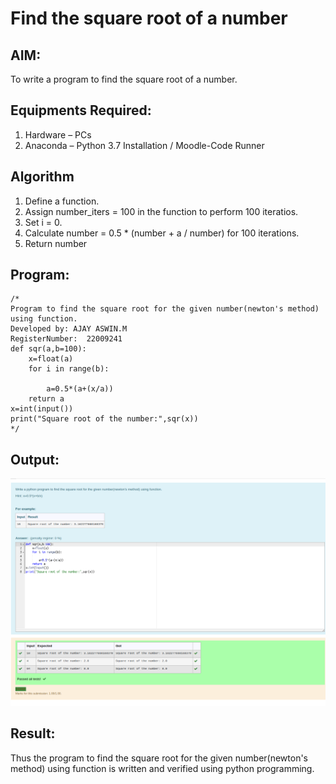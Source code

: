 # Find the square root of a number

## AIM:
To write a program to find the square root of a number.

## Equipments Required:
1. Hardware – PCs
2. Anaconda – Python 3.7 Installation / Moodle-Code Runner

## Algorithm
1. Define a function.
2. Assign number_iters = 100 in the function to perform 100 iteratios.
3. Set i = 0.
4. Calculate  number = 0.5 * (number + a / number) for 100 iterations.
5. Return number

## Program:
```
/*
Program to find the square root for the given number(newton's method) using function.
Developed by: AJAY ASWIN.M
RegisterNumber:  22009241
def sqr(a,b=100):
    x=float(a)
    for i in range(b):
        
        a=0.5*(a+(x/a))
    return a
x=int(input())
print("Square root of the number:",sqr(x))
*/
```

## Output:
![gcd of two number](sqr.png)


## Result:
Thus the program to find the square root for the given number(newton's method) using function is written and verified using python programming.
